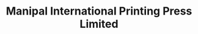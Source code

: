 ---
title: "Manipal International Printing Press Limited"
url: /athi-river/manipal-international-printing-press-limited/
shop: Elektronik
---